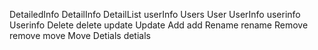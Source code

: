 DetailedInfo 
DetailInfo 
DetailList
userInfo
Users
User
UserInfo
userinfo
Userinfo
Delete
delete
update
Update
Add
add
Rename
rename
Remove
remove
move
Move
Detials
detials
